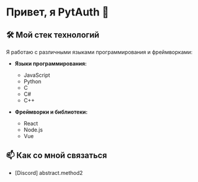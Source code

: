 # Привет, я PytAuth 👋

## 🛠️ Мой стек технологий

Я работаю с различными языками программирования и фреймворками:

- **Языки программирования:**
  - JavaScript
  - Python
  - C
  - C#
  - C++

- **Фреймворки и библиотеки:**
  - React
  - Node.js
  - Vue

## 📫 Как со мной связаться

- [Discord] abstract.method2
